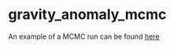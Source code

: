 # gravity_anomaly_mcmc

An example of a MCMC run can be found [here]([https://wliang463.github.io/gravity_anomaly_mcmc/example/Analysis_of_Lunar_Gravity_Dataset.html](https://github.com/wliang463/gravity_anomaly_mcmc/blob/0dd6a30c8a9f434f3047d5ff402460cebb440db4/example/Analysis_of_the_Lunar_Gravity_Dataset.html)https://github.com/wliang463/gravity_anomaly_mcmc/blob/0dd6a30c8a9f434f3047d5ff402460cebb440db4/example/Analysis_of_the_Lunar_Gravity_Dataset.html)
